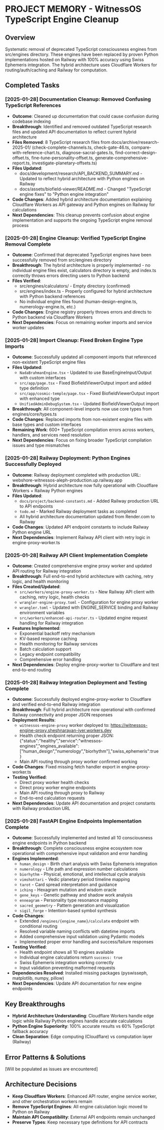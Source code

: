 # PROJECT MEMORY - WitnessOS TypeScript Engine Cleanup

## Overview
Systematic removal of deprecated TypeScript consciousness engines from src/engines directory. These engines have been replaced by proven Python implementations hosted on Railway with 100% accuracy using Swiss Ephemeris integration. The hybrid architecture uses Cloudflare Workers for routing/auth/caching and Railway for computation.

## Completed Tasks

### [2025-01-28] Documentation Cleanup: Removed Confusing TypeScript References
- **Outcome**: Cleaned up documentation that could cause confusion during codebase indexing
- **Breakthrough**: Identified and removed outdated TypeScript research files and updated API documentation to reflect current hybrid architecture
- **Files Removed**: 8 TypeScript research files from docs/archive/research-2025-01/ (check-complete-channels.ts, check-gate-46.ts, compare-with-reference-chart.ts, diagnose-sacral-gates.ts, find-correct-design-offset.ts, fine-tune-personality-offset.ts, generate-comprehensive-report.ts, investigate-planetary-offsets.ts)
- **Files Updated**: 
  - docs/development/research/API_BACKEND_SUMMARY.md - Updated to reflect hybrid architecture with Python engines on Railway
  - docs/assets/biofield-viewer/README.md - Changed "TypeScript engine fixes" to "Python engine integration"
- **Code Changes**: Added hybrid architecture documentation explaining Cloudflare Workers as API gateway and Python engines on Railway for calculations
- **Next Dependencies**: This cleanup prevents confusion about engine implementation and supports the ongoing TypeScript engine removal process

### [2025-01-28] Engine Cleanup: Verified TypeScript Engine Removal Complete
- **Outcome**: Confirmed that deprecated TypeScript engines have been successfully removed from src/engines directory
- **Breakthrough**: The hybrid architecture is properly implemented - no individual engine files exist, calculators directory is empty, and index.ts correctly throws errors directing users to Python backend
- **Files Verified**: 
  - src/engines/calculators/ - Empty directory (confirmed)
  - src/engines/index.ts - Properly configured for hybrid architecture with Python backend references
  - No individual engine files found (human-design-engine.ts, numerology-engine.ts, etc.)
- **Code Changes**: Engine registry properly throws errors and directs to Python backend via Cloudflare Workers
- **Next Dependencies**: Focus on remaining worker imports and service worker updates

### [2025-01-28] Import Cleanup: Fixed Broken Engine Type Imports
- **Outcome**: Successfully updated all component imports that referenced non-existent TypeScript engine files
- **Files Updated**:
  - `NadaBrahmanEngine.tsx` - Updated to use BaseEngineInput/Output with custom interfaces
  - `src/app/page.tsx` - Fixed BiofieldViewerOutput import and added type definition
  - `src/app/cosmic-temple/page.tsx` - Fixed BiofieldViewerOutput import with enhanced type
  - `UnifiedAdminDebugSystem.tsx` - Updated BiofieldViewerOutput import
- **Breakthrough**: All component-level imports now use core types from engines/core/types.ts
- **Code Changes**: Replaced imports from non-existent engine files with base types and custom interfaces
- **Remaining Work**: 600+ TypeScript compilation errors across workers, handlers, and services need resolution
- **Next Dependencies**: Focus on fixing broader TypeScript compilation issues and type mismatches

### [2025-01-28] Railway Deployment: Python Engines Successfully Deployed
- **Outcome**: Railway deployment completed with production URL: webshore-witnessos-aleph-production.up.railway.app
- **Breakthrough**: Hybrid architecture now fully operational with Cloudflare Workers + Railway Python engines
- **Files Updated**:
  - `docs/project/backend-constants.md` - Added Railway production URL to API endpoints
  - `todo.md` - Marked Railway deployment tasks as completed
  - All hybrid architecture documentation updated from Render.com to Railway
- **Code Changes**: Updated API endpoint constants to include Railway Python engine URL
- **Next Dependencies**: Implement Railway API client with retry logic in engine-proxy-worker.ts

### [2025-01-28] Railway API Client Implementation Complete
- **Outcome**: Created comprehensive engine proxy worker and updated API routing for Railway integration
- **Breakthrough**: Full end-to-end hybrid architecture with caching, retry logic, and health monitoring
- **Files Created/Updated**:
  - `src/workers/engine-proxy-worker.ts` - New Railway API client with caching, retry logic, health checks
  - `wrangler-engine-proxy.toml` - Configuration for engine proxy worker
  - `wrangler.toml` - Updated with ENGINE_SERVICE binding and Railway environment variables
  - `src/workers/enhanced-api-router.ts` - Updated engine request handling for Railway integration
- **Features Implemented**:
  - Exponential backoff retry mechanism
  - KV-based response caching
  - Health monitoring for Railway services
  - Batch calculation support
  - Legacy endpoint compatibility
  - Comprehensive error handling
- **Next Dependencies**: Deploy engine-proxy-worker to Cloudflare and test end-to-end routing

### [2025-01-28] Railway Integration Deployment and Testing Complete
- **Outcome**: Successfully deployed engine-proxy-worker to Cloudflare and verified end-to-end Railway integration
- **Breakthrough**: Full hybrid architecture now operational with confirmed Railway connectivity and proper JSON responses
- **Deployment Results**:
  - `witnessos-engine-proxy` worker deployed to: https://witnessos-engine-proxy.sheshnarayan-iyer.workers.dev
  - Health check endpoint returning proper JSON: {"status":"healthy","service":"witnessos-engines","engines_available":["human_design","numerology","biorhythm"],"swiss_ephemeris":true}
  - Main API routing through proxy worker confirmed working
- **Code Changes**: Fixed missing fetch handler export in engine-proxy-worker.ts
- **Testing Verified**:
  - Direct proxy worker health checks
  - Direct proxy worker engine endpoints
  - Main API routing through proxy to Railway
  - End-to-end calculation requests
- **Next Dependencies**: Update API documentation and project constants with Railway production URL

### [2025-01-28] FastAPI Engine Endpoints Implementation Complete
- **Outcome**: Successfully implemented and tested all 10 consciousness engine endpoints in Python backend
- **Breakthrough**: Complete consciousness engine ecosystem now operational with comprehensive input validation and error handling
- **Engines Implemented**:
  - `human_design` - Birth chart analysis with Swiss Ephemeris integration
  - `numerology` - Life path and expression number calculations
  - `biorhythm` - Physical, emotional, and intellectual cycle analysis
  - `vimshottari` - Vedic planetary period timeline mapping
  - `tarot` - Card spread interpretation and guidance
  - `iching` - Hexagram mutation and wisdom oracle
  - `gene_keys` - Genetic pathway and shadow work analysis
  - `enneagram` - Personality type resonance mapping
  - `sacred_geometry` - Pattern generation and visualization
  - `sigil_forge` - Intention-based symbol synthesis
- **Code Changes**: 
  - Extended `/engines/{engine_name}/calculate` endpoint with conditional routing
  - Resolved variable naming conflicts with datetime imports
  - Added comprehensive input validation using Pydantic models
  - Implemented proper error handling and success/failure responses
- **Testing Verified**:
  - Health endpoint shows all 10 engines available
  - Individual engine calculations return `success: true`
  - Swiss Ephemeris integration working correctly
  - Input validation preventing malformed requests
- **Dependencies Resolved**: Installed missing packages (pyswisseph, matplotlib, numpy, pillow)
- **Next Dependencies**: Update API documentation for new engine endpoints

## Key Breakthroughs
- **Hybrid Architecture Understanding**: Cloudflare Workers handle edge logic while Railway Python engines handle accurate calculations
- **Python Engine Superiority**: 100% accurate results vs 60% TypeScript fallback accuracy
- **Clean Separation**: Edge computing (Cloudflare) vs computation layer (Railway)

## Error Patterns & Solutions
[Will be populated as issues are encountered]

## Architecture Decisions
- **Keep Cloudflare Workers**: Enhanced API router, engine service worker, and other orchestration workers remain
- **Remove TypeScript Engines**: All engine calculation logic moved to Python on Railway
- **Maintain API Compatibility**: External API endpoints remain unchanged
- **Preserve Types**: Keep necessary type definitions for API contracts